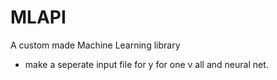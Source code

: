 # MLAPI
A custom made Machine Learning library

* make a seperate input file for y for one v all and neural net.